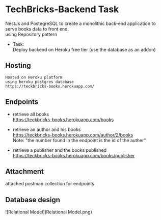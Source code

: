 # TechBricks-Backend Task
NestJs and PostegreSQL to create a monolithic back-end application to serve books data to front end.    
using Repository pattern
* Task:   
Deploy backend on Heroku free tier (use the database as an addon)

## Hosting

```
Hosted on Heroku platform 
using heroku postgres database
https://teckbricks-books.herokuapp.com/
```


## Endpoints

* retrieve all books  
  https://teckbricks-books.herokuapp.com/books
  
  
*  retrieve an author and his books   
  https://teckbricks-books.herokuapp.com/author/2/books   
    Note: "the number found in the endpoint is the id of the auther"  
  
  
*  retrieve a publisher and the books published   
  https://teckbricks-books.herokuapp.com/books/publisher
  
  
  ## Attachment
  
  attached postman collection for endpoints
  
  ## Database design
  ![Relational Model](Relational Model.png)
